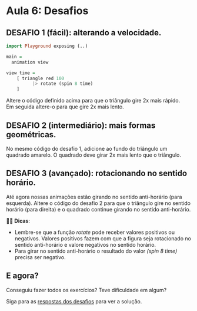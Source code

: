 # Aula 6: Desafios

## DESAFIO 1 (fácil): alterando a velocidade.

```haskell
import Playground exposing (..)

main =
  animation view

view time =
    [ triangle red 100
          |> rotate (spin 8 time)
    ]
```

Altere o código definido acima para que o triângulo gire 2x mais rápido.  
Em seguida altere-o para que gire 2x mais lento.

## DESAFIO 2 (intermediário): mais formas geométricas.

No mesmo código do desafio 1, adicione ao fundo do triângulo um
quadrado amarelo. O quadrado deve girar 2x mais lento que o triângulo.

## DESAFIO 3 (avançado): rotacionando no sentido horário.

Até agora nossas animações estão girando no sentido anti-horário
(para esquerda). Altere o código do desafio 2 para que o triângulo 
gire no sentido horário (para direita) e o quadrado continue
girando no sentido anti-horário.

👩‍🏫 __Dicas__: 
  - Lembre-se que a função *rotate* pode receber valores positivos
  ou negativos. Valores positivos fazem com que a figura seja rotacionado
  no sentido anti-horário e valore negativos no sentido horário.  
  - Para girar no sentido anti-horário o resultado do valor *(spin 8 time)*
  precisa ser negativo.

## E agora?

Conseguiu fazer todos os exercícios? Teve dificuldade em algum?

Siga para as [respostas dos desafios](/aula_6_desafios_respostas.html)
para ver a solução.

